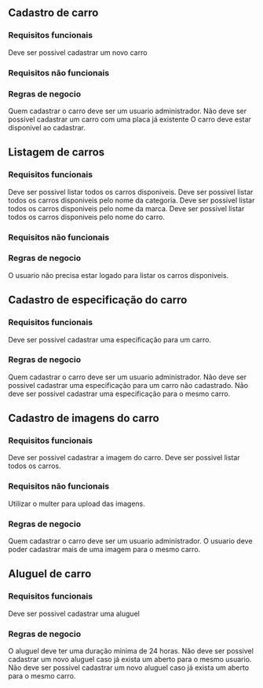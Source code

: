 ## **Cadastro de carro**

### Requisitos funcionais

Deve ser possivel cadastrar um novo carro

### Requisitos não funcionais

### Regras de negocio

Quem cadastrar o carro deve ser um usuario administrador.
Não deve ser possivel cadastrar um carro com uma placa já existente
O carro deve estar disponivel ao cadastrar.

## **Listagem de carros**

### Requisitos funcionais

Deve ser possivel listar todos os carros disponiveis.
Deve ser possivel listar todos os carros disponiveis pelo nome da categoria.
Deve ser possivel listar todos os carros disponiveis pelo nome da marca.
Deve ser possivel listar todos os carros disponiveis pelo nome do carro.

### Requisitos não funcionais

### Regras de negocio

O usuario não precisa estar logado para listar os carros disponiveis.

## **Cadastro de especificação do carro**

### Requisitos funcionais

Deve ser possivel cadastrar uma especificação para um carro.

### Regras de negocio

Quem cadastrar o carro deve ser um usuario administrador.
Não deve ser possivel cadastrar uma especificação para um carro não cadastrado.
Não deve ser possivel cadastrar uma especificação para o mesmo carro.

## **Cadastro de imagens do carro**

### Requisitos funcionais

Deve ser possivel cadastrar a imagem do carro.
Deve ser possivel listar todos os carros.

### Requisitos não funcionais

Utilizar o multer para upload das imagens.

### Regras de negocio

Quem cadastrar o carro deve ser um usuario administrador.
O usuario deve poder cadastrar mais de uma imagem para o mesmo carro.

## **Aluguel de carro**

### Requisitos funcionais

Deve ser possivel cadastrar uma aluguel

### Regras de negocio

O aluguel deve ter uma duração minima de 24 horas.
Não deve ser possivel cadastrar um novo aluguel caso já exista um aberto para o mesmo usuario.
Não deve ser possivel cadastrar um novo aluguel caso já exista um aberto para o mesmo carro.
